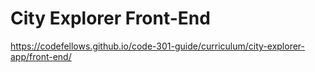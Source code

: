 # City Explorer Front-End

<https://codefellows.github.io/code-301-guide/curriculum/city-explorer-app/front-end/>
